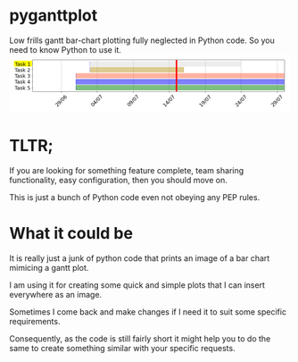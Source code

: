 # pyganttplot
Low frills gantt bar-chart plotting fully neglected in Python code. So you need to know Python to use it.
![example](pyganttplot.png)

# TLTR;
If you are looking for something feature complete, team sharing functionality, easy configuration, then you should move on.

This is just a bunch of Python code even not obeying any PEP rules.

# What it could be
It is really just a junk of python code that prints an image of a bar chart mimicing a gantt plot.

I am using it for creating some quick and simple plots that I can insert everywhere as an image.

Sometimes I come back and make changes if I need it to suit some specific requirements.

Consequently, as the code is still fairly short it might help you to do the same to create something similar with your specific requests.

